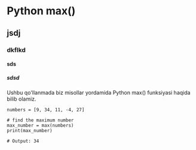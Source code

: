 # Python max()
## jsdj
### dkflkd
#### sds
##### sdsd
Ushbu qo'llanmada biz misollar yordamida Python max() funksiyasi haqida bilib olamiz.
```
numbers = [9, 34, 11, -4, 27]

# find the maximum number
max_number = max(numbers)
print(max_number)

# Output: 34
```